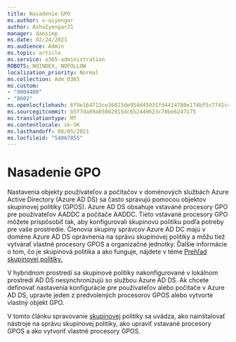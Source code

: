 ```yaml
---
title: Nasadenie GPO
ms.author: v-aiyengar
author: AshaIyengar21
manager: dansimp
ms.date: 02/24/2021
ms.audience: Admin
ms.topic: article
ms.service: o365-administration
ROBOTS: NOINDEX, NOFOLLOW
localization_priority: Normal
ms.collection: Adm_O365
ms.custom:
- "9004400"
- "8602"
ms.openlocfilehash: 6f9e164713ce36023de954d45031fd4414780e174bf5c7741c4aec274a65b32e
ms.sourcegitcommit: b5f7da89a650d2915dc652449623c78be6247175
ms.translationtype: MT
ms.contentlocale: sk-SK
ms.lasthandoff: 08/05/2021
ms.locfileid: "54067855"
---
```

# <a name="gpo-deployment"></a>Nasadenie GPO

Nastavenia objekty používateľov a počítačov v doménových službách Azure Active Directory (Azure AD DS) sa často spravujú pomocou objektov skupinovej politiky (GPOS). Azure AD DS obsahuje vstavané procesory GPO pre používateľov AADDC a počítače AADDC. Tieto vstavané procesory GPO môžete prispôsobiť tak, aby konfigurovali skupinovú politiku podľa potreby pre vaše prostredie. Členovia skupiny správcov Azure AD DC majú v doméne Azure AD DS oprávnenia na správu skupinovej politiky a môžu tiež vytvárať vlastné procesory GPOS a organizačné jednotky. Ďalšie informácie o tom, čo je skupinová politika a ako funguje, nájdete v téme [Prehľad skupinovej politiky.](https://docs.microsoft.com/previous-versions/windows/it-pro/windows-server-2012-R2-and-2012/hh831791(v=ws.11))

V hybridnom prostredí sa skupinové politiky nakonfigurované v lokálnom prostredí AD DS nesynchronizujú so službou Azure AD DS. Ak chcete definovať nastavenia konfigurácie pre používateľov alebo počítače v Azure AD DS, upravte jeden z predvolených procesorov GPOS alebo vytvorte vlastný objekt GPO.

V tomto článku spravovanie [skupinovej](https://docs.microsoft.com/azure/active-directory-domain-services/manage-group-policy) politiky sa uvádza, ako nainštalovať nástroje na správu skupinovej politiky, ako upraviť vstavané procesory GPOS a ako vytvoriť vlastné procesory GPOS.

